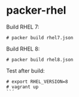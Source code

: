 # packer-rhel

Build RHEL 7:

```console
# packer build rhel7.json
```

Build RHEL 8:

```console
# packer build rhel8.json
```

Test after build:

```console
# export RHEL_VERSION=8
# vagrant up
``´